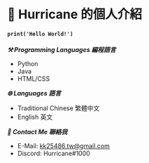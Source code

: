 # 👋 Hurricane 的個人介紹
#### `print('Hello World!')`

___⚒️ Programming Languages 編程語言___
- Python
- Java
- HTML/CSS


___🌐 Languages 語言___
- Traditional Chinese 繁體中文
- English 英文


___📑 Contact Me 聯絡我___
- E-Mail: kk25486.tw@gmail.com
- Discord: Hurricane#1000

